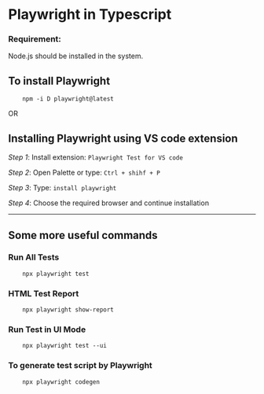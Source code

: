 
# Playwright in Typescript

### Requirement: 
Node.js should be installed in the system.

## To install Playwright
        npm -i D playwright@latest

OR

## Installing Playwright using VS code extension

_Step 1_: Install extension: ```Playwright Test for VS code```

_Step 2_: Open Palette or type: ```Ctrl + shihf + P```

_Step 3_: Type: ```install playwright```

_Step 4_: Choose the required browser and continue installation

---
## Some more useful commands
### Run All Tests
        npx playwright test
### HTML Test Report
        npx playwright show-report
### Run Test in UI Mode
        npx playwright test --ui
### To generate test script by Playwright
        npx playwright codegen
